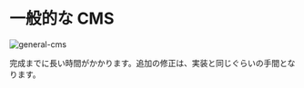 # 一般的な CMS
![general-cms](https://c1.staticflickr.com/5/4511/37867518826_393272af81_h.jpg)

完成までに長い時間がかかります。追加の修正は、実装と同じぐらいの手間となります。
